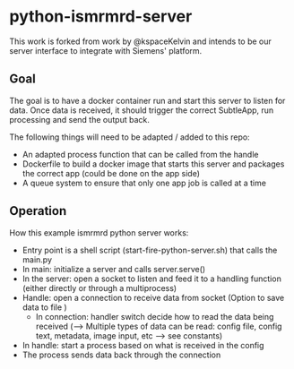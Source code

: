 # python-ismrmrd-server

This work is forked from work by @kspaceKelvin and intends to be our server interface to integrate with Siemens' platform.

## Goal
The goal is to have a docker container run and start this server to listen for data. Once data is received, it should trigger the correct SubtleApp, run processing and send the output back.

The following things will need to be adapted / added to this repo: 
 - An adapted process function that can be called from the handle
 - Dockerfile to build a docker image that starts this server and packages the correct app (could be done on the app side)
 - A queue system to ensure that only one app job is called at a time
 
 ## Operation
 How this example ismrmrd python server works: 
- Entry point is a shell script (start-fire-python-server.sh) that calls the main.py
- In main: initialize a server and calls server.serve()
- In the server: open a socket to listen and feed it to a handling function (either directly or through a multiprocess)
- Handle: open a connection to receive data from socket  (Option to save data to file )
    - In connection: handler switch decide how to read the data being received (—> Multiple types of data can be read: config file, config text, metadata, image input, etc —> see constants)
- In handle: start a process based on what is received in the config
- The process sends data back through the connection

